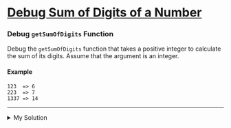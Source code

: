 # [Debug Sum of Digits of a Number](https://www.codewars.com/kata/563d59dd8e47a5ed220000ba)

### Debug `getSumOfDigits` Function

Debug the `getSumOfDigits` function that takes a positive integer to calculate the sum of its digits. Assume that the
argument is an integer.

#### Example

```
123  => 6
223  => 7
1337 => 14
```

---

<details><summary>My Solution</summary>

```js
function getSumOfDigits(integer) {
  let sum = 0;
  let digits = integer.toString();
  for (let ix = 0; ix < digits.length; ix++) {
    sum = sum + +digits[ix];
  }
  return sum;
}
```

</details>
